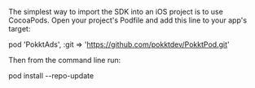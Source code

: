 The simplest way to import the SDK into an iOS project is to use CocoaPods. Open your project's Podfile and add this line to your app's target:

pod 'PokktAds', :git => 'https://github.com/pokktdev/PokktPod.git'

Then from the command line run:

pod install --repo-update
